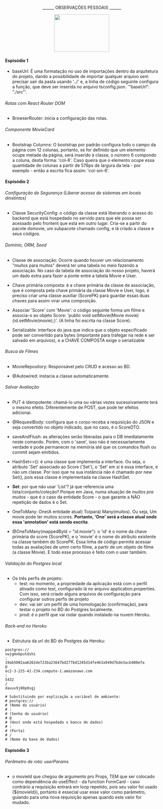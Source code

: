 <p align="center">
	______ OBSERVAÇÕES PESSOAIS ______
</p>
<p align="center">
	<img width="180px" height="123px" src="https://user-images.githubusercontent.com/83969467/149059281-a2550df8-dd9b-4118-988c-10b431adb8b1.gif" /> 
</p>

#### Espisódio 1

- baseUrl: É uma formatação no uso de importações dentro da arquitetura do projeto, dando a possibilidade de importar qualquer arquivo sem precisar sair da pasta usando '../' e, a linha de código seguinte configura a função, que deve ser inserida no arquivo tsconfig.json. '"baseUrl": "./src"'.

###### Rotas com React Router DOM

- BrowserRouter: inicia a configuração das rotas.

###### Componente MovieCard

- Bootstrap Columns: O bootstrap por padrão configura todo o campo da página com 12 colunas, portanto, se for definido que um elemento ocupe metade da página, será inserido à classe, o número 6 compondo a coluna, desta forma: 'col-6'. Caso queira que o elemento ocupe essa quantidade de colunas a partir de 576px de largura da tela - por exemplo - então a escrita fica assim: 'col-sm-6'.

#### Espisódio 2

###### Configuração de Segurança (Liberar acesso de sistemas em locais dinstintos)

- Classe SecurityConfig: o código da classe está liberando o acesso do backend que está hospedado no servido para que ele possa ser acessado pelo frontent que está em outro lugar. Cria-se a partir do pacote dsmovie, um subpacote chamado config, e lá criado a classe e seus códigos.

###### Domínio, ORM, Seed

- Classe de associação: Ocorre quando houver um relacionamento "muitos para muitos" deverá ter uma tabela no meio fazendo a associação. No caso da tabela de associação do nosso projeto, haverá um dado extra para fazer a ponte entre a tabela Movie e User.

- Chave primária composta: é a chave primária da classe de associação, que é composta pela chave primária da classe Movie e User, logo, é preciso criar uma classe auxiliar (ScorePK) para guardar essas duas chaves para assim virar uma composição.

- Associar 'Score' com 'Movie': o código seguinte forma um filme e associa-o ao objeto Score: 'public void setMovie(Movie movie){id.setMovie(movie);}'. (A linha foi escrita na classe Score).

- Serializable: interface do java que indica que o objeto especificado pode ser convertido para bytes (importante para trafegar na rede e ser salvado em arquivos), e a CHAVE COMPOSTA exige o serializable

###### Busca de Filmes 

- MovieRepository: Responsável pelo CRUD e acesso ao BD.

- @Autowired: instacia a classe automaticamente.

###### Salvar Avaliação

- PUT é idempotente: chamá-lo uma ou várias vezes sucessivamente terá o mesmo efeito. Diferentemente de POST, que pode ter efeitos adicionai.

- @RequestBody: configura que o corpo receba a requisição do JSON e seja convertido no objeto indicado, que no caso, é o ScoreDTO.

- saveAndFlush: as alterações serão liberadas para o DB imediatamente neste comando. Porém, com o 'save', isso não é necessariamente verdade e pode permanecer na memória até que os comandos flush ou commit sejam emitidos.

- HashSet<>(): é uma classe que implementa a interface. Ou seja, o atributo 'Set' associado ao Score ('Set<Score>'), o 'Set' em si é essa interface, e não um classe. Por isso que na sua instância não é chamado por new Set(), pois essa classe é implementada na classe HashSet.

- **Set<Score>**: por que não usar 'List<Score>'? já que referencia uma lista/conjunto/coleção? Porque em Java, numa situação de _muitos pra muitos_ - que é o caso da entidade Score - o que garante a NÃO repetição de dados é o Set.

- OneToMany: One(A entidade atual) To(para) Many(muitos). Ou seja, Um movie pode ter muitos scores. **Portanto, 'One' será a classe atual onde essa 'annotation' está sendo escrita**.

- @OneToMany(mappedById = "id.movie"): o 'id' é o nome da chave primária do score (ScorePK), e o 'movie' é o nome do atributo existente na classe também do ScorePK. Essa linha de código permite acessar todas as avaliações de umm certo filme, a partir de um objeto de filme (a classe Movie). E todo esse processo é feito com o user também.


###### Validação do Postgres local

- Os três perfis de projeto:
	- test: no momento, a propriedade da aplicação está com o perfil ativado como test, configurado lá no arquivo application.properties. Com isso, será criado alguns arquivos de configuração para configurar outros perfis de projeto
	- dev: vai ser um perfil de uma homologação (confirmação), para testar o projeto no BD do Postgres localmente.
	- prod: é o perfil que vai rodar quando instalado na nuvem Heroku.

###### Back-end no Heroku

- Estrutura da url do BD do Postgres da Heroku:
```
postgres://
vwjgmxbputdshi
:
19ab5002aa6262de723ba23647bd277bd1245d14fe463a949d7bde3acb400efa
@
ec2-3-225-41-234.compute-1.amazonaws.com
:
5432
/
dauuv9j80p0sgj

# Substituindo por explicação a variável de ambiente:
# postgres://
# (Nome do usuário)
# :
# (Senha do usuário)
# @
# (Host onde está hospedado o banco de dados)
# :
# (Porta)
# /
# (Nome da base de dados)
```

#### Espisódio 3

###### Parâmetro de rota: userParams

- o movieId que chegou de argumento pro Props, TEM que ser colocado como dependência do useEffect - da function FormCard - caso contrário a requisição entrará em loop repetido, pois seu valor foi usado (${movieId}), portanto é essecial usar esse valor como parâmetro, guiando para uma nova requisição apenas quando este valor for mudado.

